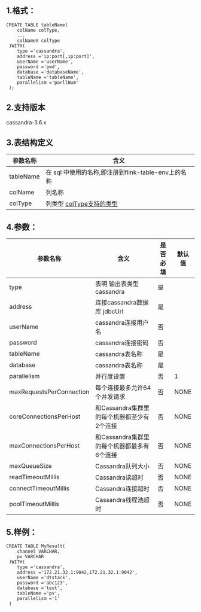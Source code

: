 ## 1.格式：
```
CREATE TABLE tableName(
    colName colType,
    ...
    colNameX colType
 )WITH(
    type ='cassandra',
    address ='ip:port[,ip:port]',
    userName ='userName',
    password ='pwd',
    database ='databaseName',
    tableName ='tableName',
    parallelism ='parllNum'
 );

```

## 2.支持版本
 cassandra-3.6.x
 
## 3.表结构定义
 
|参数名称|含义|
|----|---|
| tableName| 在 sql 中使用的名称;即注册到flink-table-env上的名称|
| colName | 列名称|
| colType | 列类型 [colType支持的类型](docs/colType.md)|

## 4.参数：

|参数名称|含义|是否必填|默认值|
|----|----|----|----|
|type |表明 输出表类型 cassandra|是||
|address | 连接cassandra数据库 jdbcUrl |是||
|userName | cassandra连接用户名|否||
|password | cassandra连接密码|否||
|tableName | cassandra表名称|是||
|database  | cassandra表名称|是||
|parallelism | 并行度设置|否|1|
|maxRequestsPerConnection | 每个连接最多允许64个并发请求|否|NONE|
|coreConnectionsPerHost   | 和Cassandra集群里的每个机器都至少有2个连接|否|NONE|
|maxConnectionsPerHost    | 和Cassandra集群里的每个机器都最多有6个连接|否|NONE|
|maxQueueSize             | Cassandra队列大小|否|NONE|
|readTimeoutMillis        | Cassandra读超时|否|NONE|
|connectTimeoutMillis     | Cassandra连接超时|否|NONE|
|poolTimeoutMillis        | Cassandra线程池超时|否|NONE|
  
## 5.样例：
```
CREATE TABLE MyResult(
    channel VARCHAR,
    pv VARCHAR
 )WITH(
    type ='cassandra',
    address ='172.21.32.1:9042,172.21.32.1:9042',
    userName ='dtstack',
    password ='abc123',
    database ='test',
    tableName ='pv',
    parallelism ='1'
 )
 ```